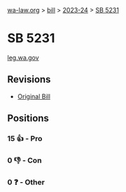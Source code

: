 [wa-law.org](/) > [bill](/bill/) > [2023-24](/bill/2023-24/) > [SB 5231](/bill/2023-24/sb/5231/)

# SB 5231
[leg.wa.gov](https://app.leg.wa.gov/billsummary?BillNumber=5231&Year=2023&Initiative=false)

## Revisions
* [Original Bill](1/)

## Positions
### 15 👍 - Pro

### 0 👎 - Con

### 0 ❓ - Other
